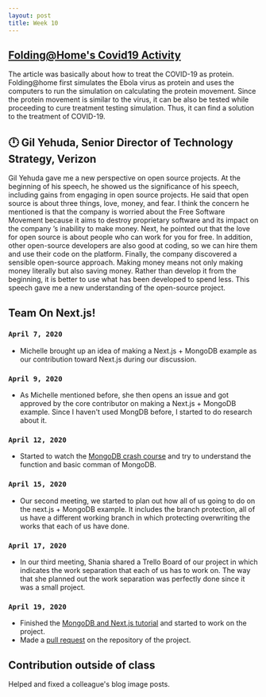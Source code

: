 ```yaml
---
layout: post
title: Week 10
---
```


 [Folding@Home's Covid19 Activity](https://foldingathome.org/covid19/)
---
The article was basically about how to treat the COVID-19 as protein. Folding@home first simulates the Ebola virus as protein and uses 
the computers to run the simulation on calculating the protein movement.
Since the protein movement is similar to the virus, it can be also be tested while proceeding to cure treatment testing simulation. 
Thus, it can find a solution to the treatment of COVID-19.




 :clock12: 	Gil Yehuda, Senior Director of Technology Strategy, Verizon
---
Gil Yehuda gave me a new perspective on open source projects. At the beginning of his speech, he showed us the significance of his speech, including gains from engaging in open source projects. He said that open source is about three things, love, money, and fear. 
I think the concern he mentioned is that the company is worried about the Free Software Movement because it aims to destroy proprietary software and its impact on the company ’s inability to make money. 
Next, he pointed out that the love for open source is about people who can work for you for free. 
In addition, other open-source developers are also good at coding, so we can hire them and use their code on the platform. 
Finally, the company discovered a sensible open-source approach. Making money means not only making money literally but also saving money. Rather than develop it from the beginning, it is better to use what has been developed to spend less.
This speech gave me a new understanding of the open-source project.

Team On Next.js!
---
### `April 7, 2020`
- Michelle brought up an idea of making a Next.js + MongoDB example as our contribution toward Next.js during our discussion.

### `April 9, 2020`
- As Michelle mentioned before, she then opens an issue and got approved by the core contributor on making a Next.js + MongoDB example. Since I haven't used MongDB before, I started to do research about it.

### `April 12, 2020`
- Started to watch the [MongoDB crash course](https://www.youtube.com/watch?v=-56x56UppqQ) and try to understand the function and basic comman of MongoDB.

### `April 15, 2020`
- Our second meeting, we started to plan out how all of us going to do on the next.js + MongoDB example. It includes the branch protection, all of us have a different working branch in which protecting overwriting the works that each of us have done. 

### `April 17, 2020`
- In our third meeting, Shania shared a Trello Board of our project in which indicates the work separation that each of us has to work on. The way that she planned out the work separation was perfectly done since it was a small project.

### `April 19, 2020`
- Finished the [MongoDB and Next.js tutorial](https://www.youtube.com/watch?v=ahAilJEe-_A&t=32s) and started to work on the project.
- Made a [pull request](https://github.com/hunter-college-ossd-spr-2020/next.js/pull/4) on the repository of the project.

Contribution outside of class
---
Helped and fixed a colleague's blog image posts.





